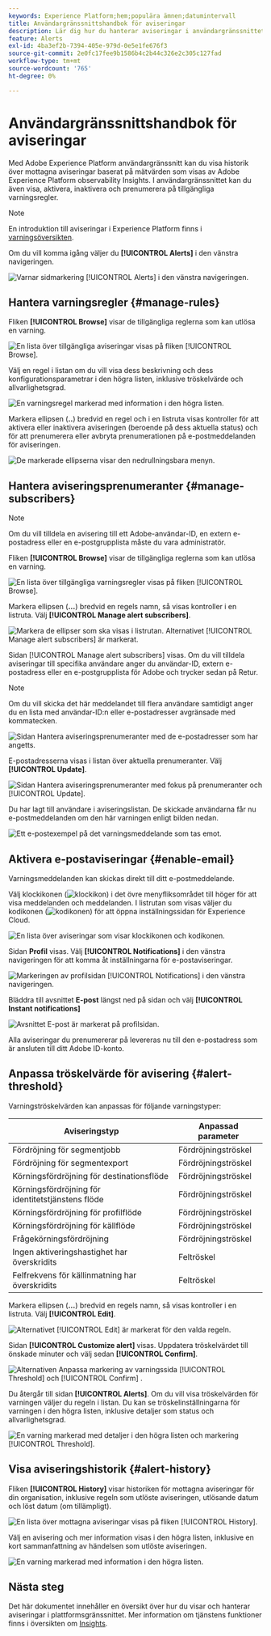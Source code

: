 ```yaml
---
keywords: Experience Platform;hem;populära ämnen;datumintervall
title: Användargränssnittshandbok för aviseringar
description: Lär dig hur du hanterar aviseringar i användargränssnittet i Experience Platform.
feature: Alerts
exl-id: 4ba3ef2b-7394-405e-979d-0e5e1fe676f3
source-git-commit: 2e0fc17fee9b1586b4c2b44c326e2c305c127fad
workflow-type: tm+mt
source-wordcount: '765'
ht-degree: 0%

---
```


# Användargränssnittshandbok för aviseringar

Med Adobe Experience Platform användargränssnitt kan du visa historik över mottagna aviseringar baserat på mätvärden som visas av Adobe Experience Platform observability Insights. I användargränssnittet kan du även visa, aktivera, inaktivera och prenumerera på tillgängliga varningsregler.

>[!NOTE]
>
>En introduktion till aviseringar i Experience Platform finns i [varningsöversikten](./overview.md).

Om du vill komma igång väljer du **[!UICONTROL Alerts]** i den vänstra navigeringen.

![Varnar sidmarkering [!UICONTROL Alerts] i den vänstra navigeringen.](../images/alerts/ui/workspace.png)

## Hantera varningsregler {#manage-rules}

Fliken **[!UICONTROL Browse]** visar de tillgängliga reglerna som kan utlösa en varning.

![En lista över tillgängliga aviseringar visas på fliken [!UICONTROL Browse].](../images/alerts/ui/rules.png)

Välj en regel i listan om du vill visa dess beskrivning och dess konfigurationsparametrar i den högra listen, inklusive tröskelvärde och allvarlighetsgrad.

![En varningsregel markerad med information i den högra listen.](../images/alerts/ui/rule-details.png)

Markera ellipsen (**..**) bredvid en regel och i en listruta visas kontroller för att aktivera eller inaktivera aviseringen (beroende på dess aktuella status) och för att prenumerera eller avbryta prenumerationen på e-postmeddelanden för aviseringen.

![De markerade ellipserna visar den nedrullningsbara menyn.](../images/alerts/ui/disable-subscribe.png)

## Hantera aviseringsprenumeranter {#manage-subscribers}

>[!NOTE]
>
> Om du vill tilldela en avisering till ett Adobe-användar-ID, en extern e-postadress eller en e-postgrupplista måste du vara administratör.

Fliken **[!UICONTROL Browse]** visar de tillgängliga reglerna som kan utlösa en varning.

![En lista över tillgängliga varningsregler visas på fliken [!UICONTROL Browse].](../images/alerts/ui/rules.png)

Markera ellipsen (**...**) bredvid en regels namn, så visas kontroller i en listruta. Välj **[!UICONTROL Manage alert subscribers]**.

![Markera de ellipser som ska visas i listrutan. Alternativet [!UICONTROL Manage alert subscribers] är markerat.](../images/alerts/ui/manage-alert-subscribers.png)

Sidan [!UICONTROL Manage alert subscribers] visas. Om du vill tilldela aviseringar till specifika användare anger du användar-ID, extern e-postadress eller en e-postgrupplista för Adobe och trycker sedan på Retur.

>[!NOTE]
>
>Om du vill skicka det här meddelandet till flera användare samtidigt anger du en lista med användar-ID:n eller e-postadresser avgränsade med kommatecken.

![Sidan Hantera aviseringsprenumeranter med de e-postadresser som har angetts.](../images/alerts/ui/manage-alert-add-email.png)

E-postadresserna visas i listan över aktuella prenumeranter. Välj **[!UICONTROL Update]**.

![Sidan Hantera aviseringsprenumeranter med fokus på prenumeranter och [!UICONTROL Update].](../images/alerts/ui/manage-alert-subscribers-added-email.png)

Du har lagt till användare i aviseringslistan. De skickade användarna får nu e-postmeddelanden om den här varningen enligt bilden nedan.

![Ett e-postexempel på det varningsmeddelande som tas emot.](../images/alerts/ui/manage-alert-subscribers-email.png)

## Aktivera e-postaviseringar {#enable-email}

Varningsmeddelanden kan skickas direkt till ditt e-postmeddelande.

Välj klockikonen (![klockikon](/help/images/icons/bell.png)) i det övre menyfliksområdet till höger för att visa meddelanden och meddelanden. I listrutan som visas väljer du kodikonen (![kodikonen](/help/images/icons/settings.png)) för att öppna inställningssidan för Experience Cloud.

![En lista över aviseringar som visar klockikonen och kodikonen.](../images/alerts/ui/edit-preferences.png)

Sidan **Profil** visas. Välj **[!UICONTROL Notifications]** i den vänstra navigeringen för att komma åt inställningarna för e-postaviseringar.

![Markeringen av profilsidan [!UICONTROL Notifications] i den vänstra navigeringen.](../images/alerts/ui/profile.png)

Bläddra till avsnittet **E-post** längst ned på sidan och välj **[!UICONTROL Instant notifications]**

![Avsnittet E-post är markerat på profilsidan.](../images/alerts/ui/notifications.png)

Alla aviseringar du prenumererar på levereras nu till den e-postadress som är ansluten till ditt Adobe ID-konto.

## Anpassa tröskelvärde för avisering {#alert-threshold}

Varningströskelvärden kan anpassas för följande varningstyper:

| Aviseringstyp | Anpassad parameter |
|---|---|
| Fördröjning för segmentjobb | Fördröjningströskel |
| Fördröjning för segmentexport | Fördröjningströskel |
| Körningsfördröjning för destinationsflöde | Fördröjningströskel |
| Körningsfördröjning för identitetstjänstens flöde | Fördröjningströskel |
| Körningsfördröjning för profilflöde | Fördröjningströskel |
| Körningsfördröjning för källflöde | Fördröjningströskel |
| Frågekörningsfördröjning | Fördröjningströskel |
| Ingen aktiveringshastighet har överskridits | Feltröskel |
| Felfrekvens för källinmatning har överskridits | Feltröskel |

Markera ellipsen (**...**) bredvid en regels namn, så visas kontroller i en listruta. Välj **[!UICONTROL Edit]**.

![Alternativet [!UICONTROL Edit] är markerat för den valda regeln.](../images/alerts/ui/threshold-edit.png)

Sidan **[!UICONTROL Customize alert]** visas. Uppdatera tröskelvärdet till önskade minuter och välj sedan **[!UICONTROL Confirm]**.

![Alternativen Anpassa markering av varningssida [!UICONTROL Threshold] och [!UICONTROL Confirm] .](../images/alerts/ui/threshold-update.png)

Du återgår till sidan **[!UICONTROL Alerts]**. Om du vill visa tröskelvärden för varningen väljer du regeln i listan. Du kan se tröskelinställningarna för varningen i den högra listen, inklusive detaljer som status och allvarlighetsgrad.

![En varning markerad med detaljer i den högra listen och markering [!UICONTROL Threshold].](../images/alerts/ui/threshold-view.png)

## Visa aviseringshistorik {#alert-history}

Fliken **[!UICONTROL History]** visar historiken för mottagna aviseringar för din organisation, inklusive regeln som utlöste aviseringen, utlösande datum och löst datum (om tillämpligt).

![En lista över mottagna aviseringar visas på fliken [!UICONTROL History].](../images/alerts/ui/history.png)

Välj en avisering och mer information visas i den högra listen, inklusive en kort sammanfattning av händelsen som utlöste aviseringen.

![En varning markerad med information i den högra listen.](../images/alerts/ui/history-details.png)

## Nästa steg

Det här dokumentet innehåller en översikt över hur du visar och hanterar aviseringar i plattformsgränssnittet. Mer information om tjänstens funktioner finns i översikten om [Insights](../home.md).
